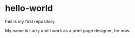 # hello-world
this is my first repository.

My name is Larry and I work as a print page designer, for now.
